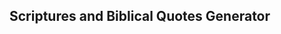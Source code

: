 ## Scriptures and Biblical Quotes Generator
``` This repo conatins HTML, CSS and Javascript files on a project that generates bible verses or bible quotes. I will add comments on several block of codes to enable anyone going through my codes to undrstand why I used certain properties, values or functions.
